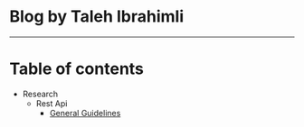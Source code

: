 Blog by Taleh Ibrahimli
================
________________

# Table of contents

* Research 
    * Rest Api
        * [General Guidelines](posts/rest-api/general-guidelines.md) 
